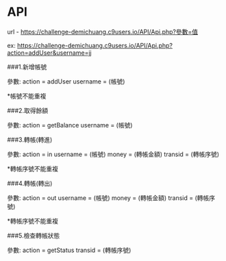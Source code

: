 # API
url - https://challenge-demichuang.c9users.io/API/Api.php?參數=值

ex: https://challenge-demichuang.c9users.io/API/Api.php?action=addUser&username=jj


###1.新增帳號

參數:
action = addUser
username = (帳號)

*帳號不能重複

###2.取得餘額

參數:
action = getBalance
username = (帳號)

###3.轉帳(轉進)

參數:
action = in
username = (帳號)
money = (轉帳金額)
transid = (轉帳序號)

*轉帳序號不能重複

###4.轉帳(轉出)

參數:
action = out
username = (帳號)
money = (轉帳金額)
transid = (轉帳序號)

*轉帳序號不能重複

###5.檢查轉帳狀態

參數:
action = getStatus
transid = (轉帳序號)